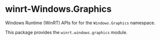 <!-- warning: Please don't edit this file. It was automatically generated. -->

# winrt-Windows.Graphics

Windows Runtime (WinRT) APIs for for the `Windows.Graphics` namespace.

This package provides the `winrt.windows.graphics` module.
